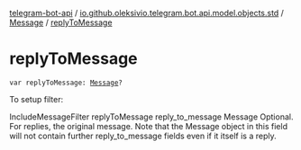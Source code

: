 [telegram-bot-api](../../index.md) / [io.github.oleksivio.telegram.bot.api.model.objects.std](../index.md) / [Message](index.md) / [replyToMessage](./reply-to-message.md)

# replyToMessage

`var replyToMessage: `[`Message`](index.md)`?`

To setup filter:

IncludeMessageFilter replyToMessage reply_to_message Message Optional. For replies, the original message. Note
that the Message object in this field will not contain further reply_to_message fields even if it itself is a
reply.

